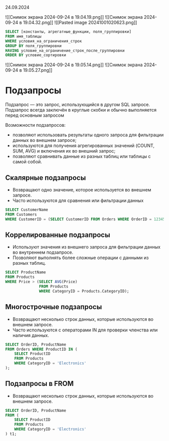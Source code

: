 24.09.2024

![[Снимок экрана 2024-09-24 в 19.04.19.png]]
![[Снимок экрана 2024-09-24 в 19.04.32.png]]
![[Pasted image 20241001020623.png]]
```sql
SELECT [константы, агрегатные_функции, поля_группировки]
FROM имя_таблицы
WHERE условия_на_ограничения_строк
GROUP BY поля_группировки
HAVING условие_на_ограничение_строк_после_группировки
ORDER BY условие_сортировки
```
![[Снимок экрана 2024-09-24 в 19.05.14.png]]
![[Снимок экрана 2024-09-24 в 19.05.27.png]]

# Подзапросы

Подзапрос — это запрос, использующийся в другом SQL запросе. Подзапрос всегда заключён в круглые скобки и обычно выполняется перед основным запросом

Возможности подзапросов:
- позволяют использовать результаты одного запроса для фильтрации данных во внешнем запросе;
- используются для получения агрегированных значений (COUNT, SUM, AVG) и включения их во внешний запрос;
- позволяют сравнивать данные из разных таблиц или таблицы с самой собой.

## Скалярные подзапросы
- Возвращают одно значение, которое используется во внешнем запросе.
- Часто используются для сравнения или фильтрации данных

```sql
SELECT CustomerName 
FROM Customers 
WHERE CustomerID = (SELECT CustomerID FROM Orders WHERE OrderID = 12345);
```

## Коррелированные подзапросы
- Используют значения из внешнего запроса для фильтрации данных во внутреннем подзапросе.
- Позволяют выполнять более сложные операции с данными из разных таблиц.

``` sql
SELECT ProductName 
FROM Products 
WHERE Price > (SELECT AVG(Price) 
			   FROM Products 
			   WHERE CategoryID = Products.CategoryID);
```

## Многострочные подзапросы
- Возвращают несколько строк данных, которые используются во внешнем запросе.
- Часто используются с операторами IN для проверки членства или наличия данных.
```sql
SELECT OrderID, ProductName
FROM Orders WHERE ProductID IN (
	SELECT ProductID
	FROM Products
	WHERE CategoryID = 'Electronics'
);
```

## Подзапросы в FROM
- Возвращают несколько строк данных, которые используются во внешнем запросе.
```sql
SELECT OrderID, ProductName
FROM (
	SELECT ProductID 
	FROM Products 
	WHERE CategoryID = 'Electronics' 
) t1;
```

